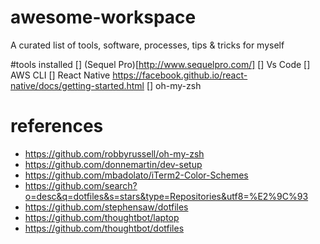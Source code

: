 # awesome-workspace
A curated list of tools, software, processes, tips &amp; tricks for myself

#tools installed
[] (Sequel Pro)[http://www.sequelpro.com/]
[] Vs Code
[] AWS CLI
[] React Native https://facebook.github.io/react-native/docs/getting-started.html
[] oh-my-zsh
# references
- https://github.com/robbyrussell/oh-my-zsh
- https://github.com/donnemartin/dev-setup
- https://github.com/mbadolato/iTerm2-Color-Schemes
- https://github.com/search?o=desc&q=dotfiles&s=stars&type=Repositories&utf8=%E2%9C%93
- https://github.com/stephensaw/dotfiles
- https://github.com/thoughtbot/laptop
- https://github.com/thoughtbot/dotfiles
